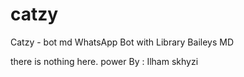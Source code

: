 # catzy
Catzy - bot md
 WhatsApp Bot with Library Baileys MD


there is nothing here.
power By : Ilham skhyzi
